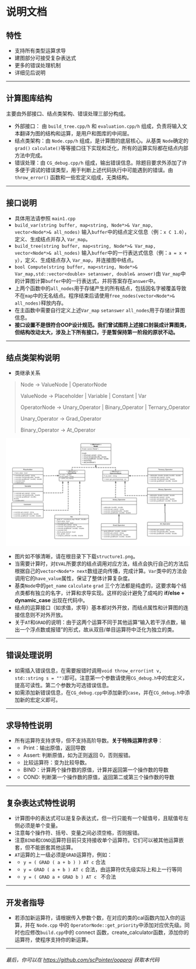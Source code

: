 # 说明文档
## 特性
- 支持所有类型运算求导
- 建图部分可接受复杂表达式
- 更多的错误处理机制
- 详细见后说明

---
## 计算图库结构
主要由外部接口、结点类架构、错误处理三部分构成。
- 外部接口： 由 `build_tree.cpp/h` 和 `evaluation.cpp/h` 组成，负责将输入文本翻译为图的结构和运算，是用户和图库的中间层。
- 结点类架构：由 `Node.cpp/h` 组成，是计算图的底层核心。从基类 `Node`确定的 `grad()` `calculate()`等等接口往下实现和泛化，所有的运算实际都在结点内部方法中完成。
- 错误处理：由 `CG_debug.cpp/h` 组成，输出错误信息。除题目要求外添加了许多便于调试的错误类型，用于判断上述代码执行中可能遇到的错误。由 `throw_error()` 函数和一些宏定义组成，无类结构。

---
## 接口说明
- 具体用法请参照 `main1.cpp`
- `build_var(string buffer, map<string, Node*>& Var_map, vector<Node*>& all_nodes)` 输入`buffer`中的结点定义信息（例：`x C 1.0`），定义、生成结点并存入 `Var_map`。
- `build_tree(string buffer, map<string, Node*>& Var_map, vector<Node*>& all_nodes)` 输入`buffer`中的一行表达式信息（例：`a = x + y`），定义、生成结点存入 `Var_map`，并连接图中结点。
- `bool Compute(string buffer, map<string, Node*>& Var_map,std::vector<double> setanswer, double& answer)`由 `Var_map`中的计算图计算`buffer`中的一行表达式，并将答案存在`answer`中。
- 上两个函数中的`all_nodes`用于存储产生的所有结点，包括因名字被覆盖导致不在`map`中的无名结点。程序结束后请使用`free_nodes(vector<Node*>& all_nodes)`释放内存。
- 在主函数中需要自行定义上述`Var_map` `setanswer` `all_nodes`用于存储计算图信息。
- **接口设置不是很符合OOP设计规范。我们曾试图将上述接口封装成计算图类，但结构改动太大，涉及上下所有接口，于是暂保持第一阶段的原状不动。**

---
## 结点类架构说明

- 类继承关系
> Node -> ValueNode | OperatorNode
> 
> ValueNode -> Placeholder | Variable | Constant | Var
> 
> OperatorNode -> Unary_Operator | Binary_Operator | Ternary_Operator
> 
> Unary_Operator -> Grad_Operator
> 
> Binary_Operator -> At_Operator


![Image text](.\structure1.png)
- 图片如不够清晰，请在根目录下下载`structure1.png`。
- 当需要计算时，对`EVAL`所要求的结点调用对应方法，结点会执行自己的方法后根据自己的`vector<Node*> next`数组逆向传播，完成计算。`Var`类中的方法会调用它的`have_value`属性，保证了整体计算复杂度。
- 基类`Node`中的`get_name` `calculate` `grad` 三个方法都是纯虚的，这要求每个结点类都有独立的名字，计算和求导实现。这样的设计避免了成吨的 **if/else + dynamic_case** 出现在代码中。
- 结点的运算接口（如求值，求导）基本都对外开放，而结点属性和计算图的连接信息则不对外开放。
- 关于`AT`和`GRAD`的说明：由于这两个运算不同于其他运算“输入若干浮点数，输出一个浮点数或报错”的形式，故从双目/单目运算符中泛化为独立的类。

---
## 错误处理说明
- 如需插入错误信息，在需要报错时调用`void throw_error(int v, std::string s = "")`即可。注意第一个参数请使用`CG_debug.h`中的宏定义，提高可读性。第二个参数为可选错误信息。
- 如需添加新错误信息，在`CG_debug.cpp`中添加新的`case`，并在`CG_debug.h`中添加新的宏定义即可。

---
## 求导特性说明
- 所有运算符支持求导，但不支持高阶导数。**关于特殊运算符求导**：
- - Print：输出原值，返回导数
- - Assert: 判断原值，如为正则返回 0，否则报错。
- - 比较运算符：变为比较导数。
- - BIND：计算两个操作数的原值，计算并返回第一个操作数的导数
- - COND: 判断第一个操作数的原值，返回第二或第三个操作数的导数

---
## 复杂表达式特性说明
- 计算图中的表达式可以是复杂表达式，但一行只能有一个赋值号，且赋值号左侧必须是单个变量。
- 注意每个操作符、括号、变量之间必须空格，否则报错。
- 注意`BIND`和`COND`运算符目前只支持接收单个运算符。它们可以被其他运算嵌套，但不能嵌套其他运算。
- `AT`运算的上一级必须是`GRAD`运算符，例如：
- - `y = ( GRAD ( a + b ) ) AT c` 合法
- - `y = GRAD ( a + b ) AT c` 合法，由运算符优先级实际上和上一行等同
- - `y = ( GRAD a + GRAD b ) AT c ` 不合法

---
## 开发者指导
- 若添加新运算符，请根据传入参数个数，在对应的类的cal函数内加入你的运算，并在 `Node.cpp` 中的 `OperatorNode::get_priority`中添加对应优先级。同时也应修改`build.cpp`中的 connect 函数，create_calculator函数，添加你的运算符，使程序支持你的新运算。  

---
###### 最后，你可以在 https://github.com/scPointer/oopproj 获取本代码